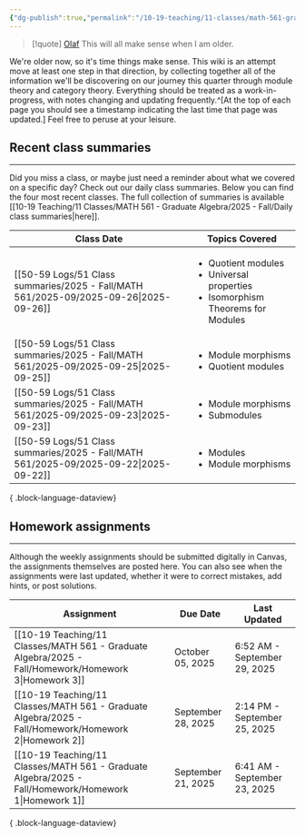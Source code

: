 ```yaml
---
{"dg-publish":true,"permalink":"/10-19-teaching/11-classes/math-561-graduate-algebra/2025-fall/math-561-home/","updated":"2025-09-27T14:31:05-07:00"}
---
```


> [!quote] [Olaf](https://en.wikipedia.org/wiki/Olaf_(Frozen))
> This will all make sense when I am older.

We're older now, so it's time things make sense. This wiki is an attempt move at least one step in that direction, by collecting together all of the information we'll be discovering on our journey this quarter through module theory and category theory. Everything should be treated as a work-in-progress, with notes changing and updating frequently.^[At the top of each page you should see a timestamp indicating the last time that page was updated.] Feel free to peruse at your leisure.

## Recent class summaries
---

Did you miss a class, or maybe just need a reminder about what we covered on a specific day? Check out our daily class summaries. Below you can find the four most recent classes. The full collection of summaries is available [[10-19 Teaching/11 Classes/MATH 561 - Graduate Algebra/2025 - Fall/Daily class summaries\|here]].

| Class Date                                                                               | Topics Covered                                                                                           |
| ---------------------------------------------------------------------------------------- | -------------------------------------------------------------------------------------------------------- |
| [[50-59 Logs/51 Class summaries/2025 - Fall/MATH 561/2025-09/2025-09-26\|2025-09-26]] | <ul><li>Quotient modules</li><li>Universal properties</li><li>Isomorphism Theorems for Modules</li></ul> |
| [[50-59 Logs/51 Class summaries/2025 - Fall/MATH 561/2025-09/2025-09-25\|2025-09-25]] | <ul><li>Module morphisms</li><li>Quotient modules</li></ul>                                              |
| [[50-59 Logs/51 Class summaries/2025 - Fall/MATH 561/2025-09/2025-09-23\|2025-09-23]] | <ul><li>Module morphisms</li><li>Submodules</li></ul>                                                    |
| [[50-59 Logs/51 Class summaries/2025 - Fall/MATH 561/2025-09/2025-09-22\|2025-09-22]] | <ul><li>Modules</li><li>Module morphisms</li></ul>                                                       |

{ .block-language-dataview}

## Homework assignments
---

Although the weekly assignments should be submitted digitally in Canvas, the assignments themselves are posted here. You can also see when the assignments were last updated, whether it were to correct mistakes, add hints, or post solutions.

| Assignment                                                                                               | Due Date           | Last Updated                 |
| -------------------------------------------------------------------------------------------------------- | ------------------ | ---------------------------- |
| [[10-19 Teaching/11 Classes/MATH 561 - Graduate Algebra/2025 - Fall/Homework/Homework 3\|Homework 3]] | October 05, 2025   | 6:52 AM - September 29, 2025 |
| [[10-19 Teaching/11 Classes/MATH 561 - Graduate Algebra/2025 - Fall/Homework/Homework 2\|Homework 2]] | September 28, 2025 | 2:14 PM - September 25, 2025 |
| [[10-19 Teaching/11 Classes/MATH 561 - Graduate Algebra/2025 - Fall/Homework/Homework 1\|Homework 1]] | September 21, 2025 | 6:41 AM - September 23, 2025 |

{ .block-language-dataview}
